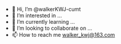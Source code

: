 - 👋 Hi, I’m @walkerKWJ-cumt
- 👀 I’m interested in ...
- 🌱 I’m currently learning ...
- 💞️ I’m looking to collaborate on ...
- 📫 How to reach me walker_kwj@163.com

<!---
walkerKWJ-cumt/walkerKWJ-cumt is a ✨ special ✨ repository because its `README.md` (this file) appears on your GitHub profile.
You can click the Preview link to take a look at your changes.
--->
